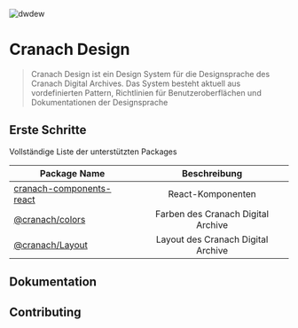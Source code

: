 ![dwdew](https://user-images.githubusercontent.com/49209272/114379764-7de64580-9b89-11eb-9aec-1b6fc220fc85.jpg)

# Cranach Design

> Cranach Design ist ein Design System für die Designsprache des Cranach Digital Archives. Das System besteht aktuell aus vordefinierten Pattern, Richtlinien für Benutzeroberflächen und Dokumentationen der Designsprache

## Erste Schritte

Vollständige Liste der unterstützten Packages

| Package Name                | Beschreibung                            |
| -------------               |:-------------:                          | 
| [cranach-components-react](https://www.google.com)    | React-Komponenten                       |
| [@cranach/colors](https://www.google.com)             | Farben des Cranach Digital Archive      |
| [@cranach/Layout](https://www.google.com)             | Layout des Cranach Digital Archive      |


## Dokumentation

## Contributing
